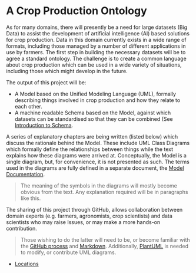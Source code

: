 # A Crop Production Ontology
As for many domains, there will presently be a need for large datasets (Big Data) to assist the 
development of artificial intelligence (AI) based solutions for crop production. 
Data in this domain currently exists in a wide range of formats, 
including those managed by a number of different applications in use by farmers. 
The first step in building the necessary datasets will be to agree a standard ontology. 
The challenge is to create a common language about crop production which can be used 
in a wide variety of situations, including those which might develop in the future.  

The output of this project will be:
- A Model based on the Unified Modeling Language (UML), formally describing things involved in crop production and how they relate to each other.
- A machine readable Schema based on the Model, against which datasets can be standardised so that they can be combined (See [Introduction to Schema]().

A series of explanatory chapters are being written (listed below) which discuss the rationale behind the Model. 
These include UML Class Diagrams which formally define the relationships between things while
the text explains how these diagrams were arrived at.
Conceptually, the Model is a single diagram, but, for convenience, it is not presented as such. 
The terms used in the diagrams are fully defined in a separate document, the [Model Documentation]().

>The meaning of the symbols in the diagrams will mostly become obvious from the text.  Any explanation required will be in paragraphs like this.

The sharing of this project through GitHub, allows collaboration between domain experts (e.g. farmers, agronomists, crop scientists) and data scientists who may raise Issues, or may make a more hands-on contribution.  

>Those wishing to do the latter will need to be, or become familiar with the [GitHub process](https://github.com/firstcontributions/first-contributions) and [Markdown](https://www.markdownguide.org/getting-started/).  Additionally, [PlantUML](https://plantuml.com/) is needed to modify, or contribute UML diagrams.

- [Locations]()






